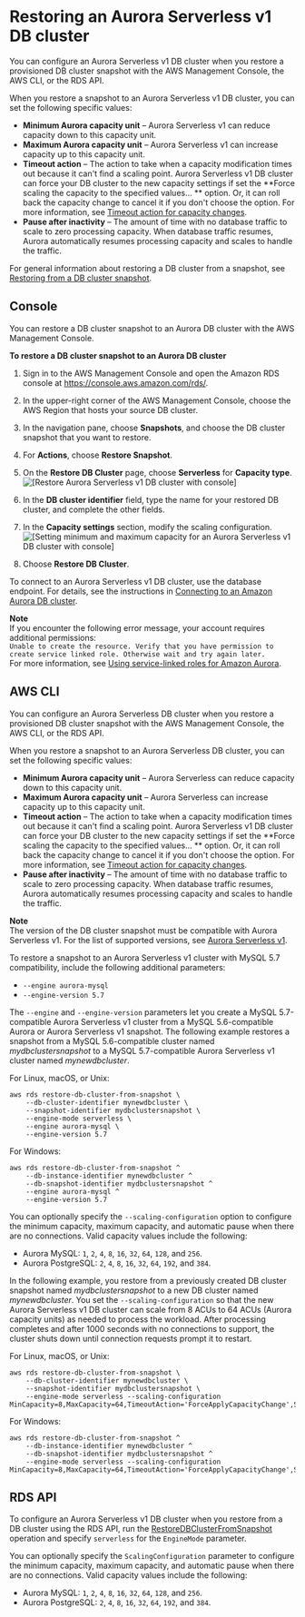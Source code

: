 # Restoring an Aurora Serverless v1 DB cluster<a name="aurora-serverless.restorefromsnapshot"></a>

 You can configure an Aurora Serverless v1 DB cluster when you restore a provisioned DB cluster snapshot with the AWS Management Console, the AWS CLI, or the RDS API\. 

 When you restore a snapshot to an Aurora Serverless v1 DB cluster, you can set the following specific values: 
+  **Minimum Aurora capacity unit** – Aurora Serverless v1 can reduce capacity down to this capacity unit\. 
+  **Maximum Aurora capacity unit** – Aurora Serverless v1 can increase capacity up to this capacity unit\. 
+  **Timeout action** – The action to take when a capacity modification times out because it can't find a scaling point\. Aurora Serverless v1 DB cluster can force your DB cluster to the new capacity settings if set the **Force scaling the capacity to the specified values\.\.\. ** option\. Or, it can roll back the capacity change to cancel it if you don't choose the option\. For more information, see [Timeout action for capacity changes](aurora-serverless-v1.how-it-works.md#aurora-serverless.how-it-works.timeout-action)\. 
+  **Pause after inactivity** – The amount of time with no database traffic to scale to zero processing capacity\. When database traffic resumes, Aurora automatically resumes processing capacity and scales to handle the traffic\. 

 For general information about restoring a DB cluster from a snapshot, see [Restoring from a DB cluster snapshot](aurora-restore-snapshot.md)\. 

## Console<a name="aurora-serverless.restorefromsnapshot.console"></a>

 You can restore a DB cluster snapshot to an Aurora DB cluster with the AWS Management Console\. 

**To restore a DB cluster snapshot to an Aurora DB cluster**

1. Sign in to the AWS Management Console and open the Amazon RDS console at [https://console\.aws\.amazon\.com/rds/](https://console.aws.amazon.com/rds/)\.

1.  In the upper\-right corner of the AWS Management Console, choose the AWS Region that hosts your source DB cluster\. 

1.  In the navigation pane, choose **Snapshots**, and choose the DB cluster snapshot that you want to restore\. 

1.  For **Actions**, choose **Restore Snapshot**\. 

1.  On the **Restore DB Cluster** page, choose **Serverless** for **Capacity type**\.   
![\[Restore Aurora Serverless v1 DB cluster with console\]](http://docs.aws.amazon.com/AmazonRDS/latest/AuroraUserGuide/images/aurora-serverless-restore.png)

1.  In the **DB cluster identifier** field, type the name for your restored DB cluster, and complete the other fields\. 

1.  In the **Capacity settings** section, modify the scaling configuration\.   
![\[Setting minimum and maximum capacity for an Aurora Serverless v1 DB cluster with console\]](http://docs.aws.amazon.com/AmazonRDS/latest/AuroraUserGuide/images/aurora-serverless-capacity.png)

1.  Choose **Restore DB Cluster**\. 

 To connect to an Aurora Serverless v1 DB cluster, use the database endpoint\. For details, see the instructions in [Connecting to an Amazon Aurora DB cluster](Aurora.Connecting.md)\. 

**Note**  
 If you encounter the following error message, your account requires additional permissions:   
 `Unable to create the resource. Verify that you have permission to create service linked role. Otherwise wait and try again later.`   
 For more information, see [Using service\-linked roles for Amazon Aurora](UsingWithRDS.IAM.ServiceLinkedRoles.md)\. 

## AWS CLI<a name="aurora-serverless.restorefromsnapshot.cli"></a>

You can configure an Aurora Serverless DB cluster when you restore a provisioned DB cluster snapshot with the AWS Management Console, the AWS CLI, or the RDS API\.

When you restore a snapshot to an Aurora Serverless DB cluster, you can set the following specific values:
+ **Minimum Aurora capacity unit** – Aurora Serverless can reduce capacity down to this capacity unit\.
+ **Maximum Aurora capacity unit** – Aurora Serverless can increase capacity up to this capacity unit\.
+ **Timeout action** – The action to take when a capacity modification times out because it can't find a scaling point\. Aurora Serverless v1 DB cluster can force your DB cluster to the new capacity settings if set the **Force scaling the capacity to the specified values\.\.\. ** option\. Or, it can roll back the capacity change to cancel it if you don't choose the option\. For more information, see [Timeout action for capacity changes](aurora-serverless-v1.how-it-works.md#aurora-serverless.how-it-works.timeout-action)\.
+ **Pause after inactivity** – The amount of time with no database traffic to scale to zero processing capacity\. When database traffic resumes, Aurora automatically resumes processing capacity and scales to handle the traffic\.

**Note**  
The version of the DB cluster snapshot must be compatible with Aurora Serverless v1\. For the list of supported versions, see [Aurora Serverless v1](Concepts.Aurora_Fea_Regions_DB-eng.Feature.Serverless.md)\.

 To restore a snapshot to an Aurora Serverless v1 cluster with MySQL 5\.7 compatibility, include the following additional parameters: 
+  `--engine aurora-mysql` 
+  `--engine-version 5.7` 

 The `--engine` and `--engine-version` parameters let you create a MySQL 5\.7\-compatible Aurora Serverless v1 cluster from a MySQL 5\.6\-compatible Aurora or Aurora Serverless v1 snapshot\. The following example restores a snapshot from a MySQL 5\.6\-compatible cluster named *mydbclustersnapshot* to a MySQL 5\.7\-compatible Aurora Serverless v1 cluster named *mynewdbcluster*\. 

For Linux, macOS, or Unix:

```
aws rds restore-db-cluster-from-snapshot \
    --db-cluster-identifier mynewdbcluster \
    --snapshot-identifier mydbclustersnapshot \
    --engine-mode serverless \
    --engine aurora-mysql \
    --engine-version 5.7
```

For Windows:

```
aws rds restore-db-cluster-from-snapshot ^
    --db-instance-identifier mynewdbcluster ^
    --db-snapshot-identifier mydbclustersnapshot ^
    --engine aurora-mysql ^
    --engine-version 5.7
```

 You can optionally specify the `--scaling-configuration` option to configure the minimum capacity, maximum capacity, and automatic pause when there are no connections\. Valid capacity values include the following: 
+  Aurora MySQL: `1`, `2`, `4`, `8`, `16`, `32`, `64`, `128`, and `256`\. 
+  Aurora PostgreSQL: `2`, `4`, `8`, `16`, `32`, `64`, `192`, and `384`\. 

 In the following example, you restore from a previously created DB cluster snapshot named *mydbclustersnapshot* to a new DB cluster named *mynewdbcluster*\. You set the `--scaling-configuration` so that the new Aurora Serverless v1 DB cluster can scale from 8 ACUs to 64 ACUs \(Aurora capacity units\) as needed to process the workload\. After processing completes and after 1000 seconds with no connections to support, the cluster shuts down until connection requests prompt it to restart\. 

For Linux, macOS, or Unix:

```
aws rds restore-db-cluster-from-snapshot \
    --db-cluster-identifier mynewdbcluster \
    --snapshot-identifier mydbclustersnapshot \
    --engine-mode serverless --scaling-configuration MinCapacity=8,MaxCapacity=64,TimeoutAction='ForceApplyCapacityChange',SecondsUntilAutoPause=1000,AutoPause=true
```

For Windows:

```
aws rds restore-db-cluster-from-snapshot ^
    --db-instance-identifier mynewdbcluster ^
    --db-snapshot-identifier mydbclustersnapshot ^
    --engine-mode serverless --scaling-configuration MinCapacity=8,MaxCapacity=64,TimeoutAction='ForceApplyCapacityChange',SecondsUntilAutoPause=1000,AutoPause=true
```

## RDS API<a name="aurora-serverless.restorefromsnapshot.api"></a>

 To configure an Aurora Serverless v1 DB cluster when you restore from a DB cluster using the RDS API, run the [RestoreDBClusterFromSnapshot](https://docs.aws.amazon.com/AmazonRDS/latest/APIReference/API_RestoreDBClusterFromSnapshot.html) operation and specify `serverless` for the `EngineMode` parameter\. 

 You can optionally specify the `ScalingConfiguration` parameter to configure the minimum capacity, maximum capacity, and automatic pause when there are no connections\. Valid capacity values include the following: 
+  Aurora MySQL: `1`, `2`, `4`, `8`, `16`, `32`, `64`, `128`, and `256`\. 
+  Aurora PostgreSQL: `2`, `4`, `8`, `16`, `32`, `64`, `192`, and `384`\. 